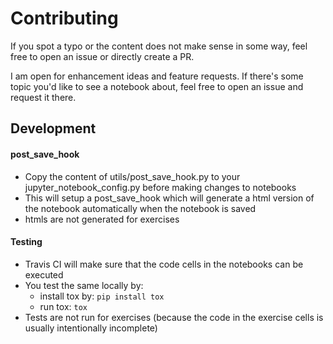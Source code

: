 # Contributing

If you spot a typo or the content does not make sense in some way, feel free to open an issue or directly create a PR.

I am open for enhancement ideas and feature requests. If there's some topic you'd like to see a notebook about, feel free to open an issue and request it there.
 
## Development

#### post_save_hook
* Copy the content of utils/post_save_hook.py to your jupyter_notebook_config.py before making changes to notebooks
* This will setup a post_save_hook which will generate a html version of the notebook automatically when the notebook is saved
* htmls are not generated for exercises

#### Testing
* Travis CI will make sure that the code cells in the notebooks can be executed
* You test the same locally by:
    * install tox by: `pip install tox`
    * run tox: `tox`
* Tests are not run for exercises (because the code in the exercise cells is usually intentionally incomplete)